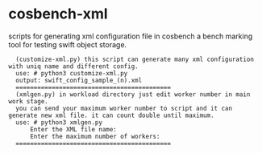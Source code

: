 # cosbench-xml
scripts for generating xml configuration file in cosbench a bench marking tool for testing swift object storage.

      (customize-xml.py) this script can generate many xml configuration with uniq name and different config.
      use: # python3 customize-xml.py
      output: swift_config_sample_(n).xml
      ===========================================
      (xmlgen.py) in workload directory just edit worker number in main work stage.
      you can send your maximum worker number to script and it can generate new xml file. it can count double until maximum. 
      use: # python3 xmlgen.py 
          Enter the XML file name: 
          Enter the maximum number of workers: 
      ===========================================
